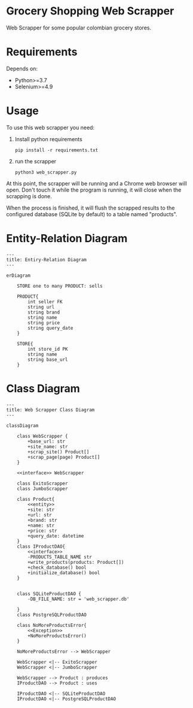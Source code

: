 # Grocery Shopping Web Scrapper

Web Scrapper for some popular colombian grocery stores.

# Requirements

Depends on:

- Python>=3.7
- Selenium>=4.9

# Usage

To use this web scrapper you need:

1.  Install python requirements

        pip install -r requirements.txt

2.  run the scrapper

        python3 web_scrapper.py

At this point, the scrapper will be running and a Chrome web browser will open. Don't touch it while the program is running, it will close when the scrapping is done.

When the process is finished, it will flush the scrapped results to the configured database (SQLite by default) to a table named "products".

# Entity-Relation Diagram

```mermaid
---
title: Entiry-Relation Diagram
---

erDiagram

    STORE one to many PRODUCT: sells

    PRODUCT{
        int seller FK
        string url
        string brand
        string name
        string price
        string query_date
    }
    
    STORE{
        int store_id PK
        string name
        string base_url
    }
```

# Class Diagram

```mermaid
---
title: Web Scrapper Class Diagram
---

classDiagram

    class WebScrapper {
        +base_url: str
        +site_name: str
        +scrap_site() Product[]
        +scrap_page(page) Product[]
    }

    <<interface>> WebScrapper

    class ExitoScrapper
    class JumboScrapper

    class Product{
        <<entity>>
        +site: str
        +url: str
        +brand: str
        +name: str
        +price: str
        +query_date: datetime
    }
    class IProductDAO{
        <<interface>>
        -PRODUCTS_TABLE_NAME str
        +write_products(products: Product[])
        +check_database() bool
        +initialize_database() bool
    }


    class SQLiteProductDAO {
        -DB_FILE_NAME: str = 'web_scrapper.db'

    }
    class PostgreSQLProductDAO

    class NoMoreProductsError{
        <<Exception>>
        +NoMoreProductsError()
    }

    NoMoreProductsError --> WebScrapper

    WebScrapper <|-- ExitoScrapper
    WebScrapper <|-- JumboScrapper

    WebScrapper --> Product : produces
    IProductDAO --> Product : uses

    IProductDAO <|-- SQLiteProductDAO
    IProductDAO <|-- PostgreSQLProductDAO

```
